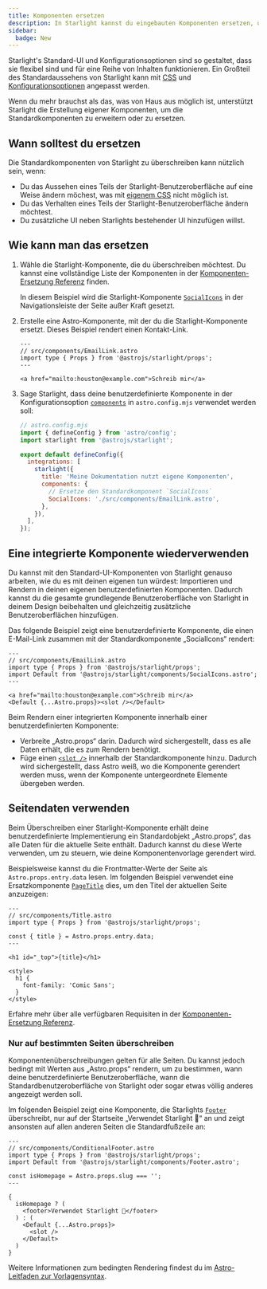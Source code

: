 ```yaml
---
title: Komponenten ersetzen
description: In Starlight kannst du eingebauten Komponenten ersetzen, um eigene Elemente in die Benutzeroberfläche deiner Dokumentationsseite einzufügen.
sidebar:
  badge: New
---
```


Starlight's Standard-UI und Konfigurationsoptionen sind so gestaltet, dass sie flexibel sind und für eine Reihe von Inhalten funktionieren. Ein Großteil des Standardaussehens von Starlight kann mit [CSS](/de/guides/css-and-tailwind/) und [Konfigurationsoptionen](/de/guides/customization/) angepasst werden.

Wenn du mehr brauchst als das, was von Haus aus möglich ist, unterstützt Starlight die Erstellung eigener Komponenten, um die Standardkomponenten zu erweitern oder zu ersetzen.

## Wann solltest du ersetzen

Die Standardkomponenten von Starlight zu überschreiben kann nützlich sein, wenn:

- Du das Aussehen eines Teils der Starlight-Benutzeroberfläche auf eine Weise ändern möchest, was mit [eigenem CSS](/de/guides/css-and-tailwind/) nicht möglich ist.
- Du das Verhalten eines Teils der Starlight-Benutzeroberfläche ändern möchtest.
- Du zusätzliche UI neben Starlights bestehender UI hinzufügen willst.

## Wie kann man das ersetzen

1. Wähle die Starlight-Komponente, die du überschreiben möchtest.
   Du kannst eine vollständige Liste der Komponenten in der [Komponenten-Ersetzung Referenz](/de/reference/overrides/) finden.

   In diesem Beispiel wird die Starlight-Komponente [`SocialIcons`](/de/reference/overrides/#socialicons) in der Navigationsleiste der Seite außer Kraft gesetzt.

2. Erstelle eine Astro-Komponente, mit der du die Starlight-Komponente ersetzt.
   Dieses Beispiel rendert einen Kontakt-Link.

   ```astro
   ---
   // src/components/EmailLink.astro
   import type { Props } from '@astrojs/starlight/props';
   ---

   <a href="mailto:houston@example.com">Schreib mir</a>
   ```

3. Sage Starlight, dass deine benutzerdefinierte Komponente in der Konfigurationsoption [`components`](/de/reference/configuration/#components) in `astro.config.mjs` verwendet werden soll:

   ```js {9-12}
   // astro.config.mjs
   import { defineConfig } from 'astro/config';
   import starlight from '@astrojs/starlight';

   export default defineConfig({
     integrations: [
       starlight({
         title: 'Meine Dokumentation nutzt eigene Komponenten',
         components: {
           // Ersetze den Standardkomponent `SocialIcons`
           SocialIcons: './src/components/EmailLink.astro',
         },
       }),
     ],
   });
   ```

## Eine integrierte Komponente wiederverwenden

Du kannst mit den Standard-UI-Komponenten von Starlight genauso arbeiten, wie du es mit deinen eigenen tun würdest: Importieren und Rendern in deinen eigenen benutzerdefinierten Komponenten. Dadurch kannst du die gesamte grundlegende Benutzeroberfläche von Starlight in deinem Design beibehalten und gleichzeitig zusätzliche Benutzeroberflächen hinzufügen.

Das folgende Beispiel zeigt eine benutzerdefinierte Komponente, die einen E-Mail-Link zusammen mit der Standardkomponente „SocialIcons“ rendert:

```astro {4,8}
---
// src/components/EmailLink.astro
import type { Props } from '@astrojs/starlight/props';
import Default from '@astrojs/starlight/components/SocialIcons.astro';
---

<a href="mailto:houston@example.com">Schreib mir</a>
<Default {...Astro.props}><slot /></Default>
```

Beim Rendern einer integrierten Komponente innerhalb einer benutzerdefinierten Komponente:

- Verbreite „Astro.props“ darin. Dadurch wird sichergestellt, dass es alle Daten erhält, die es zum Rendern benötigt.
- Füge einen [`<slot />`](https://docs.astro.build/de/core-concepts/astro-components/#slots) innerhalb der Standardkomponente hinzu. Dadurch wird sichergestellt, dass Astro weiß, wo die Komponente gerendert werden muss, wenn der Komponente untergeordnete Elemente übergeben werden.

## Seitendaten verwenden

Beim Überschreiben einer Starlight-Komponente erhält deine benutzerdefinierte Implementierung ein Standardobjekt „Astro.props“, das alle Daten für die aktuelle Seite enthält.
Dadurch kannst du diese Werte verwenden, um zu steuern, wie deine Komponentenvorlage gerendert wird.

Beispielsweise kannst du die Frontmatter-Werte der Seite als `Astro.props.entry.data` lesen. Im folgenden Beispiel verwendet eine Ersatzkomponente [`PageTitle`](/de/reference/overrides/#pagetitle) dies, um den Titel der aktuellen Seite anzuzeigen:

```astro {5} "{title}"
---
// src/components/Title.astro
import type { Props } from '@astrojs/starlight/props';

const { title } = Astro.props.entry.data;
---

<h1 id="_top">{title}</h1>

<style>
  h1 {
    font-family: 'Comic Sans';
  }
</style>
```

Erfahre mehr über alle verfügbaren Requisiten in der [Komponenten-Ersetzung Referenz](/de/reference/overrides/#komponenteneigenschaften-props).

### Nur auf bestimmten Seiten überschreiben

Komponentenüberschreibungen gelten für alle Seiten. Du kannst jedoch bedingt mit Werten aus „Astro.props“ rendern, um zu bestimmen, wann deine benutzerdefinierte Benutzeroberfläche, wann die Standardbenutzeroberfläche von Starlight oder sogar etwas völlig anderes angezeigt werden soll.

Im folgenden Beispiel zeigt eine Komponente, die Starlights [`Footer`](/de/reference/overrides/#fußzeile) überschreibt, nur auf der Startseite „Verwendet Starlight 🌟“ an und zeigt ansonsten auf allen anderen Seiten die Standardfußzeile an:

```astro
---
// src/components/ConditionalFooter.astro
import type { Props } from '@astrojs/starlight/props';
import Default from '@astrojs/starlight/components/Footer.astro';

const isHomepage = Astro.props.slug === '';
---

{
  isHomepage ? (
    <footer>Verwendet Starlight 🌟</footer>
  ) : (
    <Default {...Astro.props}>
      <slot />
    </Default>
  )
}
```

Weitere Informationen zum bedingten Rendering findest du im [Astro-Leitfaden zur Vorlagensyntax](https://docs.astro.build/de/core-concepts/astro-syntax/#dynamisches-html).
